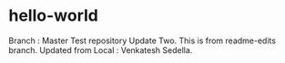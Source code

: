 # hello-world
Branch : Master
Test repository
Update Two.
This is from readme-edits branch.
Updated from Local : Venkatesh Sedella.

